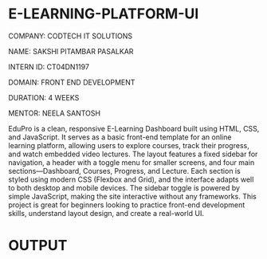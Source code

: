 # E-LEARNING-PLATFORM-UI

COMPANY: CODTECH IT SOLUTIONS

NAME: SAKSHI PITAMBAR PASALKAR

INTERN ID: CT04DN1197

DOMAIN: FRONT END DEVELOPMENT

DURATION: 4 WEEKS

MENTOR: NEELA SANTOSH

EduPro is a clean, responsive E-Learning Dashboard built using HTML, CSS, and JavaScript. It serves as a basic front-end template for an online learning platform, allowing users to explore courses, track their progress, and watch embedded video lectures. The layout features a fixed sidebar for navigation, a header with a toggle menu for smaller screens, and four main sections—Dashboard, Courses, Progress, and Lecture. Each section is styled using modern CSS (Flexbox and Grid), and the interface adapts well to both desktop and mobile devices. The sidebar toggle is powered by simple JavaScript, making the site interactive without any frameworks. This project is great for beginners looking to practice front-end development skills, understand layout design, and create a real-world UI.

# OUTPUT
